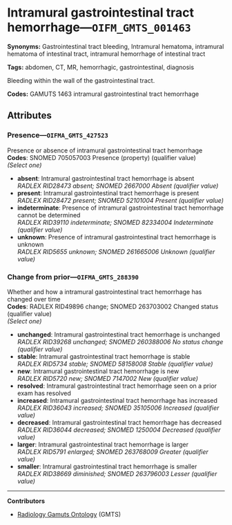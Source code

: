 # Intramural gastrointestinal tract hemorrhage—`OIFM_GMTS_001463`

**Synonyms:** Gastrointestinal tract bleeding, Intramural hematoma, intramural hematoma of intestinal tract, intramural hemorrhage of intestinal tract

**Tags:** abdomen, CT, MR, hemorrhagic, gastrointestinal, diagnosis

Bleeding within the wall of the gastrointestinal tract.

**Codes:** GAMUTS 1463 intramural gastrointestinal tract hemorrhage

## Attributes

### Presence—`OIFMA_GMTS_427523`

Presence or absence of intramural gastrointestinal tract hemorrhage  
**Codes**: SNOMED 705057003 Presence (property) (qualifier value)  
*(Select one)*

- **absent**: Intramural gastrointestinal tract hemorrhage is absent  
_RADLEX RID28473 absent; SNOMED 2667000 Absent (qualifier value)_
- **present**: Intramural gastrointestinal tract hemorrhage is present  
_RADLEX RID28472 present; SNOMED 52101004 Present (qualifier value)_
- **indeterminate**: Presence of intramural gastrointestinal tract hemorrhage cannot be determined  
_RADLEX RID39110 indeterminate; SNOMED 82334004 Indeterminate (qualifier value)_
- **unknown**: Presence of intramural gastrointestinal tract hemorrhage is unknown  
_RADLEX RID5655 unknown; SNOMED 261665006 Unknown (qualifier value)_

### Change from prior—`OIFMA_GMTS_288390`

Whether and how a intramural gastrointestinal tract hemorrhage has changed over time  
**Codes**: RADLEX RID49896 change; SNOMED 263703002 Changed status (qualifier value)  
*(Select one)*

- **unchanged**: Intramural gastrointestinal tract hemorrhage is unchanged  
_RADLEX RID39268 unchanged; SNOMED 260388006 No status change (qualifier value)_
- **stable**: Intramural gastrointestinal tract hemorrhage is stable  
_RADLEX RID5734 stable; SNOMED 58158008 Stable (qualifier value)_
- **new**: Intramural gastrointestinal tract hemorrhage is new  
_RADLEX RID5720 new; SNOMED 7147002 New (qualifier value)_
- **resolved**: Intramural gastrointestinal tract hemorrhage seen on a prior exam has resolved  
- **increased**: Intramural gastrointestinal tract hemorrhage has increased  
_RADLEX RID36043 increased; SNOMED 35105006 Increased (qualifier value)_
- **decreased**: Intramural gastrointestinal tract hemorrhage has decreased  
_RADLEX RID36044 decreased; SNOMED 1250004 Decreased (qualifier value)_
- **larger**: Intramural gastrointestinal tract hemorrhage is larger  
_RADLEX RID5791 enlarged; SNOMED 263768009 Greater (qualifier value)_
- **smaller**: Intramural gastrointestinal tract hemorrhage is smaller  
_RADLEX RID38669 diminished; SNOMED 263796003 Lesser (qualifier value)_

---

**Contributors**

- [Radiology Gamuts Ontology](https://gamuts.net/) (GMTS)
